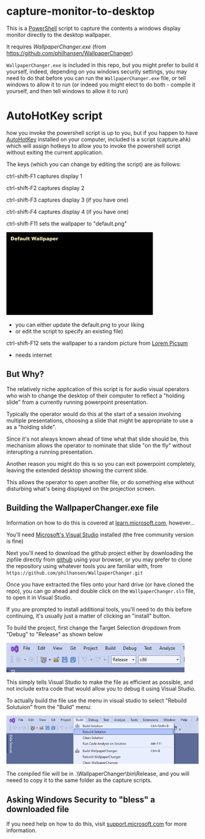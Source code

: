 # capture-monitor-to-desktop

This is a [PowerShell](https://learn.microsoft.com/en-us/powershell/scripting/overview?view=powershell-7.3) script to capture the contents a windows display monitor directly to the desktop wallpaper.

It requires *WallpaperChanger.exe* (from https://github.com/philhansen/WallpaperChanger)

`WallpaperChanger.exe` is included in this repo, but you might prefer to build it yourself, indeed, depending on you windows security settings, you may need to do that before you can run the `WallpaperChanger.exe` file, or tell windows to allow it to run (or indeed you might elect to do both - compile it yourself, and then tell windows to allow it to run)


AutoHotKey script
===

how you invoke the powershell script is up to you, but if you happen to have [AutoHotKey](https://www.autohotkey.com/) installed on your computer, included is a script (capture.ahk) which will assign hotkeys to allow you to invoke the powershell script without exiting the current application.

The keys (which you can change by editing the script) are as follows:

ctrl-shift-F1 captures display 1

ctrl-shift-F2 captures display 2 

ctrl-shift-F3 captures display 3 (if you have one) 

ctrl-shift-F4 captures display 4 (if you have one) 

ctrl-shift-F11 sets the wallpaper to "default.png"

<img src="./default.png" width="384" height="216">

   - you can either update the default.png to your liking
   - or edit the script to specify an existing file)

   
ctrl-shift-F12 sets the wallpaper to a random picture from [Lorem Picsum](https://picsum.photos/) 

   - needs internet
      
      
      
But Why?
---
The relatively niche application of this script is for audio visual operators who wish to change the desktop of their computer to reflect a "holding slide" from a currently running powerpoint presentation.

Typically the operator would do this at the start of a session involving multiple presentations, choosing a slide that might be appropriate to use a as a "holding slide".

Since it's not always known ahead of time what that slide should be, this mechanism allows the operator to nominate that slide "on the fly" without interupting a running presentation.

Another reason you might do this is so you can exit powerpoint completely, leaving the extended desktop showing the current slide.

This allows the operator to open another file, or do something else without disturbing what's being displayed on the projection screen.


Building the WallpaperChanger.exe file
---

Information on how to do this is covered at [learn.microsoft.com](https://learn.microsoft.com/en-us/visualstudio/ide/building-and-cleaning-projects-and-solutions-in-visual-studio?view=vs-2022), however...

You'll need [Microsoft's Visual Studio](https://visualstudio.microsoft.com/vs/community/) installed (the free community version is fine)

Next you'll need to download the github project either by downloading the zipfile directly from [github](https://github.com/philhansen/WallpaperChanger/archive/refs/heads/master.zip) using your browser, or you may prefer to clone the repository using whatever tools you are familiar with, from `https://github.com/philhansen/WallpaperChanger.git`

Once you have extracted the files onto your hard drive (or have cloned the repo), you can go ahead and double click on the `WallpaperChanger.sln` file, to open it in Visual Studio.

If you are prompted to install additional tools, you'll need to do this before continuing, it's usually just a matter of clicking an "install" button.

To build the project, first change the Target Selection dropdown from "Debug" to "Release" as shown below

<img src="vsdropdown.png">

This simply tells Visual Studio to make the file as efficient as possible, and not include extra code that would allow you to debug it using Visual Studio.

To actually build the file use the menu in visual studio to select "Rebuild Solutuion" from the "Build" menu:

<img src="vsmenu.png">

The compiled file will be in .\WallpaperChanger\bin\Release, and you will neeed to copy it to the same folder as the capture scripts.

Asking Windows Security to "bless" a downloaded file
---

If you need help on how to do this, visit [support.microsoft.com](https://support.microsoft.com/en-us/windows/add-an-exclusion-to-windows-security-811816c0-4dfd-af4a-47e4-c301afe13b26) for more information.


